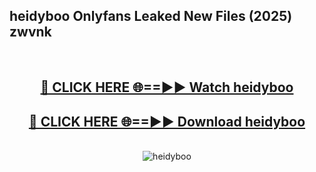 <h2>heidyboo Onlyfans Leaked New Files (2025) zwvnk</h2>
<br>
<div align="center">
<h2><a href="https://mediafiles.top/heidyboo&ref=git" rel="nofollow">🔴 CLICK HERE 🌐==►► Watch heidyboo</a></h2>
<h2><a href="https://mediafiles.top/heidyboo&ref=git" rel="nofollow">🔴 CLICK HERE 🌐==►► Download heidyboo</a></h2>
<br>
<a href="https://mediafiles.top/heidyboo&ref=git" rel="nofollow" data-target="animated-image.originalLink"><img src="https://i.ibb.co.com/xMMVF88/686577567.gif" alt="heidyboo" style="max-width: 100%; display: inline-block;" data-target="animated-image.originalImage"></a>
</div>
<br>
<br>